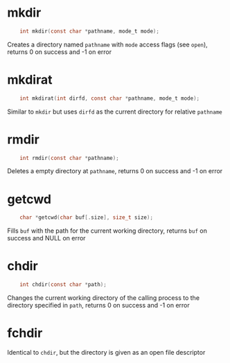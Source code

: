 # mkdir
```c
    int mkdir(const char *pathname, mode_t mode);
```
Creates a directory named `pathname` with `mode` access flags (see `open`), returns 0 on success and -1 on error


# mkdirat
```c
    int mkdirat(int dirfd, const char *pathname, mode_t mode);
```
Similar to `mkdir` but uses `dirfd` as the current directory for relative `pathname`

# rmdir 
```c
    int rmdir(const char *pathname);
```
Deletes a empty directory at `pathname`, returns 0 on success and -1 on error

# getcwd
```c
    char *getcwd(char buf[.size], size_t size);
```
Fills `buf` with the path for the current working directory, returns `buf` on success and NULL on error


# chdir
```c
    int chdir(const char *path);
```
Changes the current working directory of the calling process to the directory specified in `path`, returns 0 on success and -1 on error


# fchdir
Identical to `chdir`, but the directory is given as an open file descriptor



